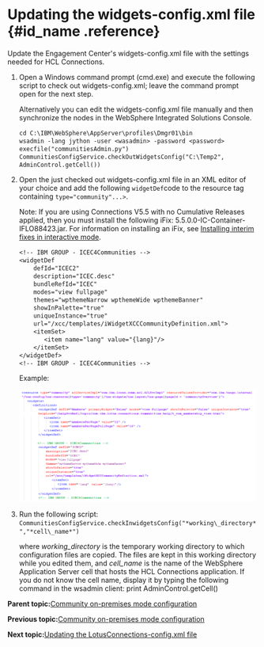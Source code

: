 # Updating the widgets-config.xml file {#id_name .reference}

Update the Engagement Center's widgets-config.xml file with the settings needed for HCL Connections.

1.  Open a Windows command prompt \(cmd.exe\) and execute the following script to check out widgets-config.xml; leave the command prompt open for the next step.

    Alternatively you can edit the widgets-config.xml file manually and then synchronize the nodes in the WebSphere Integrated Solutions Console.

    ```
    cd C:\IBM\WebSphere\AppServer\profiles\Dmgr01\bin
    wsadmin -lang jython -user <wasadmin> -password <password>
    execfile("communitiesAdmin.py")
    CommunitiesConfigService.checkOutWidgetsConfig("C:\Temp2", AdminControl.getCell())
    ```

2.  Open the just checked out widgets-config.xml file in an XML editor of your choice and add the following `widgetDef`code to the resource tag containing `type="community"...>`.

    Note: If you are using Connections V5.5 with no Cumulative Releases applied, then you must install the following iFix: 5.5.0.0-IC-Container-IFLO88423.jar. For information on installing an iFix, see [Installing interim fixes in interactive mode](../../admin/migrate/t_install_interim-fix.md).

    ```
    <!-- IBM GROUP - ICEC4Communities -->
    <widgetDef
        defId="ICEC2"
        description="ICEC.desc"
        bundleRefId="ICEC" 
        modes="view fullpage"
        themes="wpthemeNarrow wpthemeWide wpthemeBanner"
        showInPalette="true"
        uniqueInstance="true"
        url="/xcc/templates/iWidgetXCCCommunityDefinition.xml">
        <itemSet>
           <item name="lang" value="{lang}"/>
        </itemSet>            
    </widgetDef>
    <!-- IBM GROUP - ICEC4Communities -->
    ```

    Example:

    ![image](images/image78.png)

3.  Run the following script: `CommunitiesConfigService.checkInwidgetsConfig("*working\_directory*","*cell\_name*")`

    where *working\_directory* is the temporary working directory to which configuration files are copied. The files are kept in this working directory while you edited them, and *cell\_name* is the name of the WebSphere Application Server cell that hosts the HCL Connections application. If you do not know the cell name, display it by typing the following command in the wsadmin client: print AdminControl.getCell\(\)


**Parent topic:**[Community on-premises mode configuration](../../connectors/icec/cec-inst-community-on-prem-config.md)

**Previous topic:**[Community on-premises mode configuration](../../connectors/icec/cec-inst-community-on-prem-config.md)

**Next topic:**[Updating the LotusConnections-config.xml file](../../connectors/icec/cec-inst-connections-config.md)

